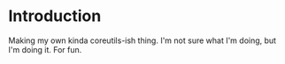 # Introduction

Making my own kinda coreutils-ish thing. I'm not sure what I'm doing, but I'm doing it. For fun.
